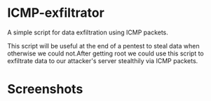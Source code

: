 # ICMP-exfiltrator
A simple script for data exfiltration using ICMP packets.

This script will be useful at the end of a pentest to steal data when otherwise we could not.After getting root we could use this script to exfiltrate data to our attacker's server stealthily via ICMP packets.

# Screenshots
